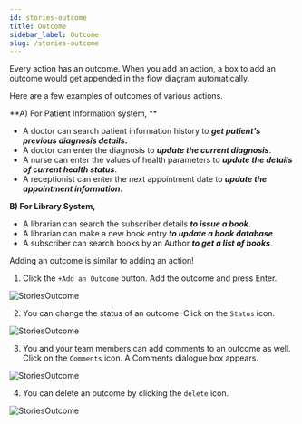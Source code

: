 ```yaml
---
id: stories-outcome
title: Outcome
sidebar_label: Outcome
slug: /stories-outcome
---
```


Every action has an outcome. When you add an action, a box to add an outcome would get appended in the flow diagram automatically.

Here are a few examples of outcomes of various actions.

**A) For Patient Information system, **

* A doctor can search patient information history to **_get patient's previous diagnosis details_.**
* A doctor can enter the diagnosis to **_update the current diagnosis_**.
* A nurse can enter the values of health parameters to **_update the details of current health status_**. 
* A receptionist can enter the next appointment date to **_update the appointment information_**.

**B) For Library System,**

* A librarian can search the subscriber details **_to issue a book_**.
* A librarian can make a new book entry **_to update a book database_**.
* A subscriber can search books by an Author **_to get a list of books_**.

Adding an outcome is similar to adding an action!

1. Click the `+Add an Outcome` button. Add the outcome and press Enter.
 
 ![StoriesOutcome](/img/Stories-Board-Outcome-1.PNG)

2. You can change the status of an outcome. Click on the `Status` icon.

 ![StoriesOutcome](/img/Stories-Board-Outcome-2.PNG)
 
3. You and your team members can add comments to an outcome as well. Click on the `Comments` icon. A Comments dialogue box appears.
 
 ![StoriesOutcome](/img/Stories-Board-Outcome-3.PNG)

4. You can delete an outcome by clicking the `delete` icon.

 ![StoriesOutcome](/img/Stories-Board-Outcome-4.PNG)